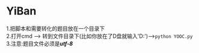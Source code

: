 # YiBan
1.把脚本和需要转化的题目放在一个目录下  
2.打开cmd --> 转到文件目录下(比如你放在了D盘就输入'D:')-->`python YOOC.py`  
3.注意:题目文件必须是***utf-8***  
